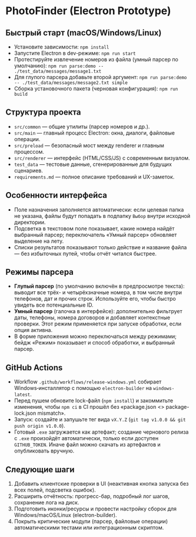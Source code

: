 # PhotoFinder (Electron Prototype)

## Быстрый старт (macOS/Windows/Linux)
- Установите зависимости: `npm install`
- Запустите Electron в dev-режиме: `npm run start`
- Протестируйте извлечение номеров из файла (умный парсер по умолчанию): `npm run parse:demo -- ./test_data/messages/message1.txt`
- Для глупого парсера добавьте второй аргумент: `npm run parse:demo -- ./test_data/messages/message2.txt simple`
- Сборка установочного пакета (черновая конфигурация): `npm run build`

## Структура проекта
- `src/common` — общие утилиты (парсер номеров и др.).
- `src/main` — главный процесс Electron: окна, диалоги, файловые операции.
- `src/preload` — безопасный мост между renderer и главным процессом.
- `src/renderer` — интерфейс (HTML/CSS/JS) с современным визуалом.
- `test_data` — тестовые данные, сгенерированные для будущих сценариев.
- `requirements.md` — полное описание требований и UX-заметок.

## Особенности интерфейса
- Поле назначения заполняется автоматически: если целевая папка не указана, файлы будут попадать в подпапку `Выбор` внутри исходной директории.
- Подсветка в текстовом поле показывает, какие номера найдёт выбранный парсер; переключатель «Умный парсер» обновляет выделение на лету.
- Списки результатов показывают только действие и название файла — без избыточных путей, чтобы отчёт читался быстрее.

## Режимы парсера
- **Глупый парсер** (по умолчанию включён в предпросмотре текста): выводит все трёх- и четырёхзначные номера, в том числе внутри телефонов, дат и прочих строк. Используйте его, чтобы быстро увидеть все потенциальные ID.
- **Умный парсер** (галочка в интерфейсе): дополнительно фильтрует даты, телефоны, номера договоров и добавляет контекстные проверки. Этот режим применяется при запуске обработки, если опция активна.
- В форме приложения можно переключаться между режимами; бейдж «Режим» показывает и способ обработки, и выбранный парсер.

## GitHub Actions
- Workflow `.github/workflows/release-windows.yml` собирает Windows‑инсталлятор с помощью `electron-builder` на `windows-latest`.
- Перед пушем обновите lock-файл (`npm install`) и закоммитьте изменения, чтобы `npm ci` в CI прошёл без «package.json <> package-lock.json mismatch».
- Запуск: создайте и запушьте тег вида `vX.Y.Z` (`git tag v1.0.0 && git push origin v1.0.0`).
- Готовый `.exe` загружается как артефакт; создание чернового релиза с `.exe` произойдёт автоматически, только если доступен `GITHUB_TOKEN`. Иначе файл можно скачать из артефактов и опубликовать вручную.

## Следующие шаги
1. Добавить клиентские проверки в UI (неактивная кнопка запуска без всех полей, подсветка ошибок).
2. Расширить отчётность: прогресс-бар, подробный лог шагов, сохранение лога на диск.
3. Подготовить иконки/ресурсы и провести настройку сборок для Windows/macOS/Linux (electron-builder).
4. Покрыть критические модули (парсер, файловые операции) автоматическими тестами или интеграционным скриптом.
